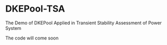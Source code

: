 # DKEPool-TSA
The Demo of DKEPool Applied in Transient Stability Assessment of Power System

The code will come soon
